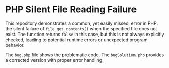 # PHP Silent File Reading Failure

This repository demonstrates a common, yet easily missed, error in PHP: the silent failure of `file_get_contents()` when the specified file does not exist. The function returns `false` in this case, but this is not always explicitly checked, leading to potential runtime errors or unexpected program behavior.

The `bug.php` file shows the problematic code. The `bugSolution.php` provides a corrected version with proper error handling.